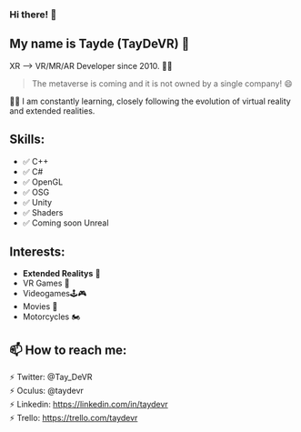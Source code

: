 ### Hi there! 👋


My name is **Tayde (TayDeVR)** 🥽
---------------
XR --> VR/MR/AR Developer since 2010. 🧑‍💻
> The metaverse is coming and it is not owned by a single company! 😄

💪🏼 I am constantly learning, closely following the evolution of virtual reality and extended realities.




Skills:
---------------
 - ✅ C++
 - ✅ C#
 - ✅ OpenGL
 - ✅ OSG
 - ✅ Unity
 - ✅ Shaders
 - ✅ Coming soon Unreal


Interests:
---------------
 - **Extended Realitys** 🥽
 - VR Games 👀
 - Videogames🕹️🎮
 - Movies 🎥
 - Motorcycles 🏍️


📫 How to reach me:
  ---------------
  ⚡ Twitter:  @Tay_DeVR  
  ⚡ Oculus:   @taydevr  
  ⚡ Linkedin: https://linkedin.com/in/taydevr  
  ⚡ Trello:   https://trello.com/taydevr  




<!--
**taydevr/TayDeVR** is a ✨ _special_ ✨ repository because its `README.md` (this file) appears on your GitHub profile.

Here are some ideas to get you started:

- 🔭 I’m currently working on ...
- 🌱 I’m currently learning ...
- 👯 I’m looking to collaborate on ...
- 🤔 I’m looking for help with ...
- 💬 Ask me about ...
- 📫 How to reach me: ...
- 😄 Pronouns: ...
- ⚡ Fun fact: ...
-->
